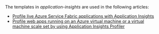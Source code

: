 The templates in _application-insights_ are used in the following articles:

- [Profile live Azure Service Fabric applications with Application Insights](https://docs.microsoft.com/azure/azure-monitor/app/profiler-servicefabric)
- [Profile web apps running on an Azure virtual machine or a virtual machine scale set by using Application Insights Profiler](https://docs.microsoft.com/azure/azure-monitor/app/profiler-vm)
